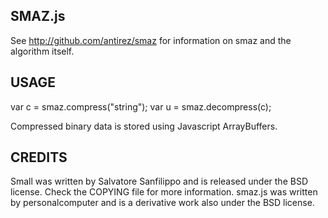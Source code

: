 SMAZ.js
-------

See http://github.com/antirez/smaz for information on smaz and the algorithm itself.

USAGE
-----

var c = smaz.compress("string");
var u = smaz.decompress(c);

Compressed binary data is stored using Javascript ArrayBuffers.

CREDITS
-------

Small was written by Salvatore Sanfilippo and is released under the BSD license. Check the COPYING file for more information. smaz.js was written by personalcomputer and is a derivative work also under the BSD license.
